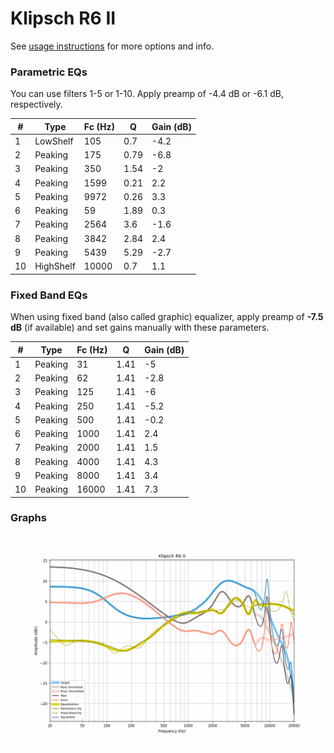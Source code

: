 # Klipsch R6 II
See [usage instructions](https://github.com/jaakkopasanen/AutoEq#usage) for more options and info.

### Parametric EQs
You can use filters 1-5 or 1-10. Apply preamp of -4.4 dB or -6.1 dB, respectively.

|   # | Type      |   Fc (Hz) |    Q |   Gain (dB) |
|-----|-----------|-----------|------|-------------|
|   1 | LowShelf  |       105 | 0.7  |        -4.2 |
|   2 | Peaking   |       175 | 0.79 |        -6.8 |
|   3 | Peaking   |       350 | 1.54 |        -2   |
|   4 | Peaking   |      1599 | 0.21 |         2.2 |
|   5 | Peaking   |      9972 | 0.26 |         3.3 |
|   6 | Peaking   |        59 | 1.89 |         0.3 |
|   7 | Peaking   |      2564 | 3.6  |        -1.6 |
|   8 | Peaking   |      3842 | 2.84 |         2.4 |
|   9 | Peaking   |      5439 | 5.29 |        -2.7 |
|  10 | HighShelf |     10000 | 0.7  |         1.1 |

### Fixed Band EQs
When using fixed band (also called graphic) equalizer, apply preamp of **-7.5 dB** (if available) and set gains manually with these parameters.

|   # | Type    |   Fc (Hz) |    Q |   Gain (dB) |
|-----|---------|-----------|------|-------------|
|   1 | Peaking |        31 | 1.41 |        -5   |
|   2 | Peaking |        62 | 1.41 |        -2.8 |
|   3 | Peaking |       125 | 1.41 |        -6   |
|   4 | Peaking |       250 | 1.41 |        -5.2 |
|   5 | Peaking |       500 | 1.41 |        -0.2 |
|   6 | Peaking |      1000 | 1.41 |         2.4 |
|   7 | Peaking |      2000 | 1.41 |         1.5 |
|   8 | Peaking |      4000 | 1.41 |         4.3 |
|   9 | Peaking |      8000 | 1.41 |         3.4 |
|  10 | Peaking |     16000 | 1.41 |         7.3 |

### Graphs
![](./Klipsch%20R6%20II.png)
